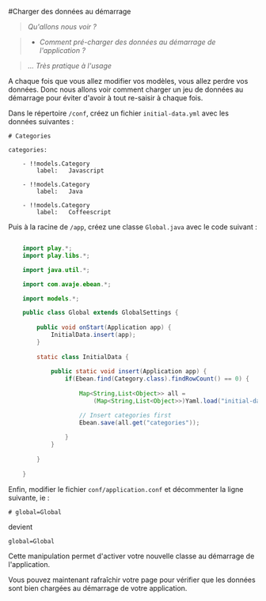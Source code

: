 #Charger des données au démarrage

>*Qu'allons nous voir ?*

>	- *Comment pré-charger des données au démarrage de l'application ?*

>*... Très pratique à l'usage*


A chaque fois que vous allez modifier vos modèles, vous allez perdre vos données. Donc nous allons voir comment charger un jeu de données au démarrage pour éviter d'avoir à tout re-saisir à chaque fois.

Dans le répertoire `/conf`, créez un fichier `initial-data.yml` avec les données suivantes :

	# Categories

	categories:

	    - !!models.Category
	        label:   Javascript

	    - !!models.Category
	        label:   Java

	    - !!models.Category
	        label:   Coffeescript

Puis à la racine de `/app`, créez une classe `Global.java` avec le code suivant :


```java

	import play.*;
	import play.libs.*;

	import java.util.*;

	import com.avaje.ebean.*;

	import models.*;

	public class Global extends GlobalSettings {
		
		public void onStart(Application app) {
		    InitialData.insert(app);
		}
		
		static class InitialData {
		    
		    public static void insert(Application app) {
		        if(Ebean.find(Category.class).findRowCount() == 0) {
		            
		            Map<String,List<Object>> all = 
		            	(Map<String,List<Object>>)Yaml.load("initial-data.yml");

		            // Insert categories first
		            Ebean.save(all.get("categories"));
		            
		        }
		    }
		    
		}
		
	}
```

Enfin, modifier le fichier `conf/application.conf` et décommenter la ligne suivante, ie :

    # global=Global

devient

    global=Global

Cette manipulation permet d'activer votre nouvelle classe au démarrage de l'application.

Vous pouvez maintenant rafraîchir votre page pour vérifier que les données sont bien chargées au démarrage de votre application.



